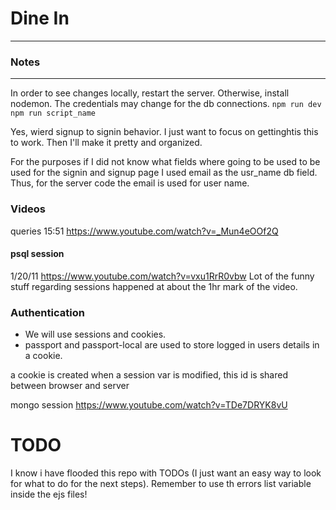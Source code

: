 # Dine In
-------------------------------
### Notes
-------------------------------
In order to see changes locally, restart the server. Otherwise, install nodemon.
The credentials may change for the db connections.
`npm run dev`
`npm run script_name`

Yes, wierd signup to signin behavior. I just want to focus on gettinghtis this to work.
Then I'll make it pretty and organized.

For the purposes if I did not know what fields where going to be used to be
used for the signin and signup page I used email as the usr_name db field. Thus, for
the server code the email is used for user name.


### Videos
queries
15:51
https://www.youtube.com/watch?v=_Mun4eOOf2Q

#### psql session
1/20/11
https://www.youtube.com/watch?v=vxu1RrR0vbw
Lot of the funny stuff regarding sessions happened at about the 1hr mark of the video.

### Authentication
- We will use sessions and cookies.
- passport and passport-local are used to store logged in users details in a cookie.

a cookie is created when a session var is modified, this id is shared between browser and server

mongo session
https://www.youtube.com/watch?v=TDe7DRYK8vU

# TODO
I know i have flooded this repo with TODOs 
(I just want an easy way to look for what to do for the next steps).
Remember to use th errors list variable inside the ejs files!
